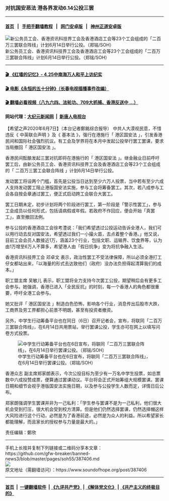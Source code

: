 ### 对抗国安恶法 港各界发动6.14公投三罢
------------------------

#### [首页](https://github.com/gfw-breaker/banned-news3/blob/master/README.md) &nbsp;&nbsp;|&nbsp;&nbsp; [手把手翻墙教程](https://github.com/gfw-breaker/guides/wiki) &nbsp;&nbsp;|&nbsp;&nbsp; [网门安卓版](https://github.com/oGate2/oGate) &nbsp;&nbsp;|&nbsp;&nbsp; [神州正道安卓版](https://github.com/SzzdOgate/update) 



<div><img alt="新公务员工会、香港资讯科技界工会及香港酒店工会等23个工会组成的「二百万三罢联合阵线」计划6月14日举行公投。（郑铭/SOH）" src="https://img.soundofhope.org/2020-06/20200606-press2-1-1591518177396.jpg"/>
<br/><figcaption class="caption">
 新公务员工会、香港资讯科技界工会及香港酒店工会等23个工会组成的「二百万三罢联合阵线」计划6月14日举行公投。（郑铭/SOH）
</figcaption></div><hr/>

#### [ 🎬  《红墙的记忆》- 4.25中南海万人和平上访纪实](http://141.164.39.94:10000/videos/legend/425.html)

#### [ 🎬  电影《永恒的五十分钟》（长春电视插播事件改编） ](http://141.164.39.94:10000/videos/news/ComingForYou-2.html)

#### [ 🎬  翻墙必看视频（八九六四、法轮功、709大抓捕、香港反送中 ...）](https://github.com/gfw-breaker/links/blob/master/banned.md)

#### 网站代理：[大纪元新闻网](http://167.172.10.89:10080/gb/) &nbsp;|&nbsp; [新唐人电视台](http://167.172.10.89:8808/gb/)

<div><div class="Content__Wrapper sc-1bvya0-0 grZQxZ">
 <p class="meta-top">
  <span class="meta">
   【希望之声2020年6月7日】（本台记者鄭銘综合报导）
  </span>
  中共人大漠视民意，不惜违反《
  <ok href="/term/3343">
   中英联合声明
  </ok>
  》及《
  <ok href="/term/14277">
   基本法
  </ok>
  》，强行在港施行「
  <ok href="/term/291820">
   港区国安法
  </ok>
  」，引发香港民间和国际社会强烈抗议。有工会及学界将在本月中发起公投举行罢工罢课，要求当局撤回「
  <ok href="/term/291820">
   港区国安法
  </ok>
  」。
 </p>
 <p>
  香港民间酝酿发起三罢对抗即将在港施行的「
  <ok href="/term/291820">
   港区国安法
  </ok>
  」。继金融业日前呼吁罢工后，由新公务员工会、香港资讯科技界工会及香港酒店工会等23个工会组成的「
  <ok href="/term/299830">
   二百万三罢工会联合阵线
  </ok>
  」计划6月14日举行公投。
 </p>
 <div class="AD_Embed__Wrap-sc-1xslmin-0 igMuqX module desktop">
  <div>
  </div>
 </div>
 <p>
  发动罢工将设两个门槛，首先是公投当日达到至少六万人投票，当中若有至少六成人支持发动罢工阻止港版国安法实施，参与工会将筹备罢工。其次，若八成参与工会各自按会章通过罢工，便正式启动跨工会联合大罢工。
 </p>
 <p>
  罢工日期未定，初步计划将两个阶段进行罢工，第一阶段是「警示性罢工」，参与工会成员以任何形式，包括请病假或年假。若政府不作回应，便会开始「真罢工」，直至撤回法例。
 </p>
 <p>
  参与公投的香港酒店工会徐考澧说：「我们希望透过公投运动告诉全港人，我们可以用行动去反对国安法，希望透过我们一小撮火苗，去点着整个香港。」他又说，目前工会会员人数接近1万，涵盖23个行业，包括文职、运输界、饮食界等，认为由1万增至6万人不算多，希望港人由「假日抗争」变为将抗争融入生活。
 </p>
 <p>
  香港资讯科技界工会
  <ok href="/term/299836">
   邓卓文
  </ok>
  表示，政治性罢工不受法律保障，所以必须全港打工仔女都站出来，「以海量的形式去达致他们（政府）没办法负担得起清算我们的成本。」
 </p>
 <p>
  职工盟主席
  <ok href="/term/94115">
   吴敏儿
  </ok>
  表示，职工盟将全力支持今次罢工公投，期望稍后会有更多工会参与。她强调，香港已进入「全民反抗」的时刻，每一个香港人的角色都很重要，呼吁全港工会参与。
 </p>
 <p>
  她又批评「
  <ok href="/term/291820">
   港区国安法
  </ok>
  」制造白色恐怖，影响各个行业，消息传出后股市大跌，工商界及劳工界都担心前景不明朗，甚至有投资者撤资。
 </p>
 <p>
  另外，中学生行动筹备平台也在同日（6日）召开记者会，宣布，将联同「二百万三罢联合阵线」，在6月14日共用票站，举行罢课公投，学生亦可在网上以填写问卷方式投票。
 </p>
 <figure class="OImage__StyledFigure-sc-1lfley0-0 hHSfVg">
  <img alt="中学生行动筹备平台也在6日宣布，将联同「二百万三罢联合阵线」，在6月14日举行罢课公投。（郑铭/SOH）" src="https://img.soundofhope.org/2020-06/20200606-press3-1-1591518220272.jpg"/>
  <br/><figcaption>
   中学生行动筹备平台也在6日宣布，将联同「二百万三罢联合阵线」，在6月14日举行罢课公投。（郑铭/SOH）
  </figcaption>
 </figure>
 <p>
  <ok href="/term/14339">
   香港众志
  </ok>
  副主席郑家朗表示，今次公投目标为至少有一万名中学生投票，如总票数中六成投赞成票，便算通过罢课动议。平台将会正式开始筹组大规模罢课。罢课日期和细节会视乎港版国安法实施日期，以及参与公投学生人数而定，详情日后公布。
 </p>
 <p>
  郑家朗强调学生罢课并非为一己私利：「学生参与罢课不是为一己私利，他们很大机会受到打压，很大机会受到校方清算。但是他们仍然选择罢课，仍然选择帽这样大风险进行这个行动，必然是为了香港前途，必然是为众人的利益。所以希望家长都能理解，而且家长的授权参与力量是最大的。」
 </p>
 <p class="meta-btm">
  责任编辑：鄭欣
 </p>
</div>
</div>
<hr/>
手机上长按并复制下列链接或二维码分享本文章：<br/>
https://github.com/gfw-breaker/banned-news3/blob/master/pages/soh55/387406.md <br/>
<a href='https://github.com/gfw-breaker/banned-news3/blob/master/pages/soh55/387406.md'><img src='https://github.com/gfw-breaker/banned-news3/blob/master/pages/soh55/387406.md.png'/></a> <br/>
原文地址（需翻墙访问）：https://www.soundofhope.org/post/387406


------------------------
#### [首页](https://github.com/gfw-breaker/banned-news3/blob/master/README.md) &nbsp;|&nbsp; [一键翻墙软件](https://github.com/gfw-breaker/nogfw/blob/master/README.md) &nbsp;| [《九评共产党》](https://github.com/gfw-breaker/9ping.md/blob/master/README.md#九评之一评共产党是什么) | [《解体党文化》](https://github.com/gfw-breaker/jtdwh.md/blob/master/README.md) | [《共产主义的终极目的》](https://github.com/gfw-breaker/gczydzjmd.md/blob/master/README.md)


<img src='http://gfw-breaker.win/banned-news3/pages/soh55/387406.md' width='0px' height='0px'/>